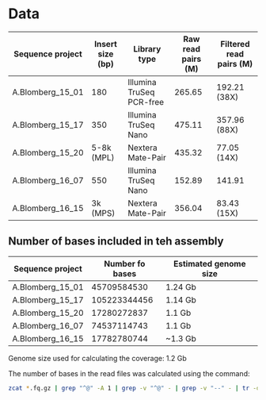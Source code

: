 # Data

| Sequence project   | Insert size (bp) | Library type             | Raw read pairs (M) | Filtered read pairs (M) |
|--------------------|------------------|--------------------------|--------------------|-------------------------|
| A.Blomberg\_15\_01 |  180             | Illumina TruSeq PCR-free | 265.65             | 192.21 (38X)                    |
| A.Blomberg\_15\_17 |  350             | Illumina TruSeq Nano     | 475.11             | 357.96 (88X)                    |
| A.Blomberg\_15\_20 |  5-8k (MPL)      | Nextera Mate-Pair        | 435.32             |  77.05 (14X)                    |
| A.Blomberg\_16\_07 |  550             | Illumina TruSeq Nano     | 152.89             | 141.91                          |
| A.Blomberg\_16\_15 |  3k (MPS)        | Nextera Mate-Pair        | 356.04             |  83.43 (15X)                    |

## Number of bases included in teh assembly

| Sequence project   | Number fo bases  | Estimated genome size |
|--------------------|------------------|-----------------------|
| A.Blomberg\_15\_01 | 45709584530      | 1.24 Gb
| A.Blomberg\_15\_17 | 105223344456     | 1.14 Gb
| A.Blomberg\_15\_20 | 17280272837      | 1.1 Gb
| A.Blomberg\_16\_07 | 74537114743	| 1.1 Gb
| A.Blomberg\_16\_15 | 17782780744      | ~1.3 Gb

Genome size used for calculating the coverage: 1.2 Gb

The number of bases in the read files was calculated using the command:
```bash
zcat *.fq.gz | grep "^@" -A 1 | grep -v "^@" - | grep -v "--" - | tr -d '\n' | wc -c
```
